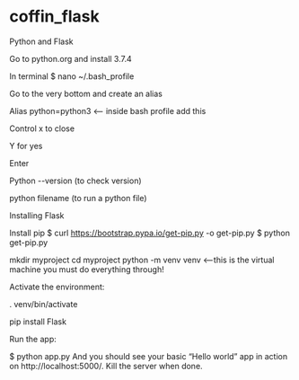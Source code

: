 # coffin_flask

 Python and Flask

 Go to python.org and install 3.7.4

 In terminal 
 $ nano ~/.bash_profile

 Go to the very bottom and create an alias
 
 Alias python=python3 <-- inside bash profile add this

 Control x to close
 
 Y for yes
 
 Enter

 Python --version (to check version)

 python filename (to run a python file)

 Installing Flask

 Install pip 
 $ curl https://bootstrap.pypa.io/get-pip.py -o get-pip.py
 $ python get-pip.py

 mkdir myproject
 cd myproject python -m venv venv  <—this is the virtual machine you must do everything through!

 Activate the environment:
 
 . venv/bin/activate

 pip install Flask
 
 
 Run the app:

 $ python app.py
 And you should see your basic “Hello world” app in action on  http://localhost:5000/. Kill the server when done.

